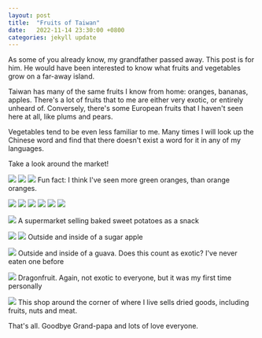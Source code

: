 ```yaml
---
layout: post
title:  "Fruits of Taiwan"
date:   2022-11-14 23:30:00 +0800
categories: jekyll update
---
```


As some of you already know, my grandfather passed away. This post is for him. He would have been interested to know what fruits and vegetables grow on a far-away island. 

Taiwan has many of the same fruits I know from home: oranges, bananas, apples. There's a lot of fruits that to me are either very exotic, or entirely unheard of. Conversely, there's some European fruits that I haven't seen here at all, like plums and pears. 

Vegetables tend to be even less familiar to me. Many times I will look up the Chinese word and find that there doesn't exist a word for it in any of my languages.

Take a look around the market!

![](https://baitu.github.io/taiwan/assets/img/20221113_105158.jpg)
![](https://baitu.github.io/taiwan/assets/img/20221113_105227.jpg)
![](https://baitu.github.io/taiwan/assets/img/20221113_121250.jpg)
Fun fact: I think I've seen more green oranges, than orange oranges.

![](https://baitu.github.io/taiwan/assets/img/20221113_105237.jpg)
![](https://baitu.github.io/taiwan/assets/img/20221113_113148.jpg)
![](https://baitu.github.io/taiwan/assets/img/20221113_113351.jpg)
![](https://baitu.github.io/taiwan/assets/img/20221113_121259.jpg)
![](https://baitu.github.io/taiwan/assets/img/20221113_113643.jpg)
![](https://baitu.github.io/taiwan/assets/img/20221114_181610.jpg)

![](https://baitu.github.io/taiwan/assets/img/20221110_172420.jpg)
A supermarket selling baked sweet potatoes as a snack

![](https://baitu.github.io/taiwan/assets/img/20221021_174916.jpg)
![](https://baitu.github.io/taiwan/assets/img/20221021_094038.jpg)
Outside and inside of a sugar apple

![](https://baitu.github.io/taiwan/assets/img/20221114_193040.jpg)
Outside and inside of a guava. Does this count as exotic? I've never eaten one before

![](https://baitu.github.io/taiwan/assets/img/20221101_203346.jpg)
Dragonfruit. Again, not exotic to everyone, but it was my first time personally

![](https://baitu.github.io/taiwan/assets/img/20221111_145358.jpg)
This shop around the corner of where I live sells dried goods, including fruits, nuts and meat. 

That's all. Goodbye Grand-papa and lots of love everyone.
